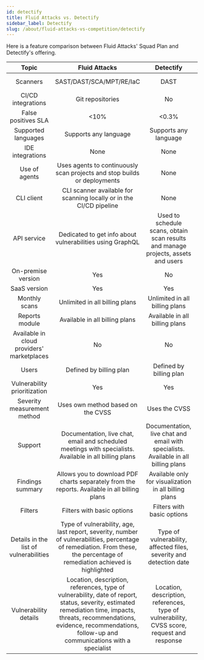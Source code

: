 ```yaml
---
id: detectify
title: Fluid Attacks vs. Detectify
sidebar_label: Detectify
slug: /about/fluid-attacks-vs-competition/detectify
---
```


Here is a feature comparison
between Fluid Attacks' Squad Plan and Detectify's offering.

|                    **Topic**                    |                                                                                                                        **Fluid Attacks**                                                                                                               |                                                        **Detectify**                                                        | **Advantage** |
|:-----------------------------------------------:|:------------------------------------------------------------------------------------------------------------------------------------------------------------------------------------------------------------------------------------------------------:|:---------------------------------------------------------------------------------------------------------------------------:|:-------------:|
| Scanners                                        | SAST/DAST/SCA/MPT/RE/IaC                                                                                                                                                                                                                               | DAST                                                                                                                        | Fluid Attacks |
| CI/CD integrations                              | Git repositories                                                                                                                                                                                                                                       | No                                                                                                                          | Fluid Attacks |
| False positives SLA                             |                                                                                                                                                                                                                                                   <10% | <0.3%                                                                                                                       | Detectify     |
| Supported languages                             | Supports any language                                                                                                                                                                                                                                  | Supports any language                                                                                                       | Similar       |
| IDE integrations                                | None                                                                                                                                                                                                                                                   | None                                                                                                                        | Similar       |
| Use of agents                                   | Uses agents to continuously scan projects and stop builds or deployments                                                                                                                                                                               | None                                                                                                                        | Fluid Attacks |
| CLI client                                      | CLI scanner available for scanning locally or in the CI/CD pipeline                                                                                                                                                                                    | None                                                                                                                        | Fluid Attacks |
| API service                                     | Dedicated to get info about vulnerabilities using GraphQL                                                                                                                                                                                              | Used to schedule scans, obtain scan results and manage projects,  assets and users                                          | Detectify     |
| On-premise version                              | Yes                                                                                                                                                                                                                                                    | No                                                                                                                          | Fluid Attacks |
| SaaS version                                    | Yes                                                                                                                                                                                                                                                    | Yes                                                                                                                         | Similar       |
| Monthly scans                                   | Unlimited in all billing plans                                                                                                                                                                                                                         | Unlimited in all billing plans                                                                                              | Similar       |
| Reports module                                  | Available in all billing plans                                                                                                                                                                                                                         | Available in all billing plans                                                                                              | Similar       |
| Available in cloud providers' marketplaces      | No                                                                                                                                                                                                                                                     | No                                                                                                                          | Similar       |
| Users                                           | Defined by billing plan                                                                                                                                                                                                                                | Defined by billing plan                                                                                                     | Similar       |
| Vulnerability prioritization                    | Yes                                                                                                                                                                                                                                                    | Yes                                                                                                                         | Similar       |
| Severity measurement method                     | Uses own method based on the CVSS                                                                                                                                                                                                                      | Uses the CVSS                                                                                                               | Fluid Attacks |
| Support                                         | Documentation, live chat, email and scheduled meetings with specialists. Available in all billing plans                                                                                                                                                | Documentation, live chat and email with specialists. Available  in all billing plans                                        | Fluid Attacks |
| Findings summary                                | Allows you to download PDF charts separately from the reports. Available in all billing plans                                                                                                                                                          | Available only for visualization in all billing plans                                                                       | Fluid Attacks |
| Filters                                         | Filters with basic options                                                                                                                                                                                                                             | Filters with basic options                                                                                                  | Similar       |
| Details in the list of vulnerabilities          | Type of vulnerability, age, last report, severity, number of vulnerabilities, percentage of remediation. From these, the percentage of remediation achieved is highlighted                                                                             | Type of vulnerability, affected files, severity and detection date                                                          | Fluid Attacks |
| Vulnerability details                           | Location, description, references, type of vulnerability, date of report, status, severity, estimated remediation time, impacts, threats, recommendations, evidence, recommendations, follow-up and communications with a specialist                   | Location, description,  references, type of vulnerability, CVSS score, request and response                                 | Fluid Attacks |

